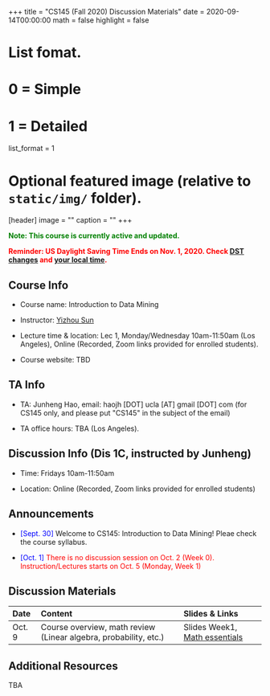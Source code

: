 +++
title = "CS145 (Fall 2020) Discussion Materials"
date = 2020-09-14T00:00:00
math = false
highlight = false

# List fomat.
#   0 = Simple
#   1 = Detailed
list_format = 1

# Optional featured image (relative to `static/img/` folder).
[header]
image = ""
caption = ""
+++

<span style="color:green"> **Note: This course is currently active and updated.** </span>

<span style="color:red"> **Reminder: US Daylight Saving Time Ends on Nov. 1, 2020. Check [DST changes](https://www.timeanddate.com/time/change/usa) and [your local time](https://www.timeanddate.com/worldclock/converter.html).** </span>


## Course Info

* Course name: Introduction to Data Mining

* Instructor: [Yizhou Sun](http://web.cs.ucla.edu/~yzsun/)

* Lecture time & location: Lec 1, Monday/Wednesday 10am-11:50am (Los Angeles), Online (Recorded, Zoom links provided for enrolled students).

* Course website: TBD

## TA Info

* TA: Junheng Hao, email: haojh [DOT] ucla [AT] gmail [DOT] com (for CS145 only, and please put "CS145" in the subject of the email)

* TA office hours: TBA (Los Angeles).


## Discussion Info (Dis 1C, instructed by Junheng)

* Time: Fridays 10am-11:50am

* Location: Online (Recorded, Zoom links provided for enrolled students)

## Announcements

* <span style="color:blue">\[Sept. 30\]</span> Welcome to CS145: Introduction to Data Mining! Pleae check the course syllabus.

* <span style="color:blue">\[Oct. 1\]</span> <span style="color:red"> There is no discussion session on Oct. 2 (Week 0). Instruction/Lectures starts on Oct. 5 (Monday, Week 1) </span>

## Discussion Materials

|  Date  |                        Content                      |          Slides & Links            |
|:-------|:----------------------------------------------------|:-----------------------------------|
| Oct. 9 | Course overview, math review (Linear algebra, probability, etc.) | Slides Week1, [Math essentials](http://courses.washington.edu/css490/2012.Winter/lecture_slides/02_math_essentials.pdf)|

## Additional Resources

TBA